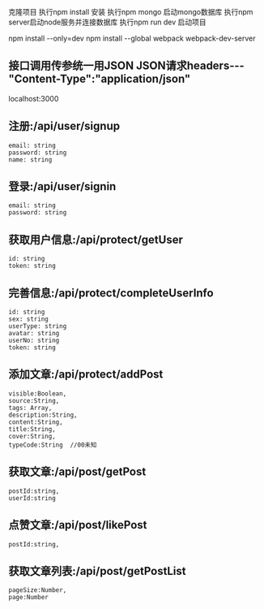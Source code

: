 克隆项目
执行npm install 安装
执行npm mongo 启动mongo数据库
执行npm server启动node服务并连接数据库
执行npm run dev 启动项目

npm install --only=dev
npm install --global webpack webpack-dev-server



## 接口调用传参统一用JSON JSON请求headers---"Content-Type":"application/json"
localhost:3000

## 注册:/api/user/signup
    email: string
    password: string
    name: string


## 登录:/api/user/signin
    email: string
    password: string

## 获取用户信息:/api/protect/getUser
    id: string
    token: string

## 完善信息:/api/protect/completeUserInfo
    id: string
    sex: string
    userType: string
    avatar: string
    userNo: string
    token: string

## 添加文章:/api/protect/addPost
    visible:Boolean,
    source:String,
    tags: Array,
    description:String,
    content:String,
    title:String,
    cover:String,
    typeCode:String  //00未知

## 获取文章:/api/post/getPost
    postId:string,
    userId:string

## 点赞文章:/api/post/likePost
    postId:string,

## 获取文章列表:/api/post/getPostList
    pageSize:Number,
    page:Number
